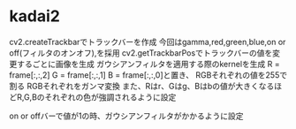# kadai2
cv2.createTrackbarでトラックバーを作成
今回はgamma,red,green,blue,on or off(フィルタのオンオフ),を採用
cv2.getTrackbarPosでトラックバーの値を変更するごとに画像を生成
ガウシアンフィルタを適用する際のkernelを生成
R = frame[:,:,2]
G = frame[:,:,1]
B = frame[:,:,0]と置き、
RGBそれぞれの値を255で割る
RGBそれぞれをガンマ変換
また、Rはr、Gはg、Bはbの値が大きくなるほどR,G,Bのそれぞれの色が強調されるように設定

on or offバーで値が1の時、ガウシアンフィルタがかかるように設定
